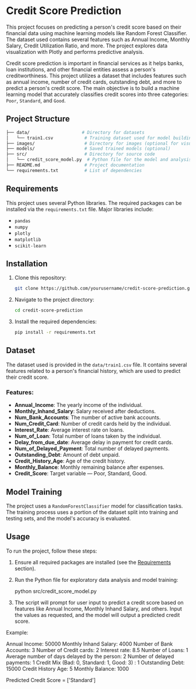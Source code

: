 # Credit Score Prediction

This project focuses on predicting a person's credit score based on their financial data using machine learning models like Random Forest Classifier. 
The dataset used contains several features such as Annual Income, Monthly Salary, Credit Utilization Ratio, and more.
The project explores data visualization with Plotly and performs predictive analysis.

Credit score prediction is important in financial services as it helps banks, loan institutions, and other financial entities assess a person's creditworthiness. This project utilizes a dataset that includes features such as annual income, number of credit cards, outstanding debt, and more to predict a person's credit score. The main objective is to build a machine learning model that accurately classifies credit scores into three categories: `Poor`, `Standard`, and `Good`.

## Project Structure

```bash
├── data/                    # Directory for datasets
│   └── train1.csv            # Training dataset used for model building
├── images/                   # Directory for images (optional for visualizations)
├── models/                   # Saved trained models (optional)
├── src/                      # Directory for source code
│   └── credit_score_model.py  # Python file for the model and analysis
├── README.md                 # Project documentation
└── requirements.txt          # List of dependencies
```

## Requirements

This project uses several Python libraries. The required packages can be installed via the `requirements.txt` file. Major libraries include:

- `pandas`
- `numpy`
- `plotly`
- `matplotlib`
- `scikit-learn`

## Installation

1. Clone this repository:

   ```bash
   git clone https://github.com/yourusername/credit-score-prediction.git
   ```

2. Navigate to the project directory:

   ```bash
   cd credit-score-prediction
   ```

3. Install the required dependencies:

   ```bash
   pip install -r requirements.txt
   ```

## Dataset

The dataset used is provided in the `data/train1.csv` file. It contains several features related to a person's financial history, which are used to predict their credit score.

### Features:
- **Annual_Income**: The yearly income of the individual.
- **Monthly_Inhand_Salary**: Salary received after deductions.
- **Num_Bank_Accounts**: The number of active bank accounts.
- **Num_Credit_Card**: Number of credit cards held by the individual.
- **Interest_Rate**: Average interest rate on loans.
- **Num_of_Loan**: Total number of loans taken by the individual.
- **Delay_from_due_date**: Average delay in payment for credit cards.
- **Num_of_Delayed_Payment**: Total number of delayed payments.
- **Outstanding_Debt**: Amount of debt unpaid.
- **Credit_History_Age**: Age of the credit history.
- **Monthly_Balance**: Monthly remaining balance after expenses.
- **Credit_Score**: Target variable — Poor, Standard, Good.

## Model Training

The project uses a `RandomForestClassifier` model for classification tasks. The training process uses a portion of the dataset split into training and testing sets, and the model's accuracy is evaluated.

## Usage

To run the project, follow these steps:

1. Ensure all required packages are installed (see the [Requirements](#requirements) section).
2. Run the Python file for exploratory data analysis and model training:

   
   python src/credit_score_model.py
   
3. The script will prompt for user input to predict a credit score based on features like Annual Income, Monthly Inhand Salary, and others. Input the values as requested, and the model will output a predicted credit score.

Example:

Annual Income: 50000
Monthly Inhand Salary: 4000
Number of Bank Accounts: 3
Number of Credit cards: 2
Interest rate: 8.5
Number of Loans: 1
Average number of days delayed by the person: 2
Number of delayed payments: 1
Credit Mix (Bad: 0, Standard: 1, Good: 3) : 1
Outstanding Debt: 15000
Credit History Age: 5
Monthly Balance: 1000

Predicted Credit Score = ['Standard']
```

